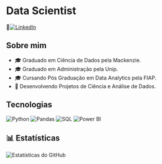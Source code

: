 # Data Scientist
📍[![LinkedIn](https://img.shields.io/badge/LinkedIn-0077B5?style=for-the-badge&logo=linkedin&logoColor=white)](https://www.linkedin.com/in/gabriel-furtado30)

## Sobre mim
- 🎓 Graduado em Ciência de Dados pela Mackenzie.
- 🎓 Graduado em Administração pela Unip.
- 🎓 Cursando Pós Graduação em Data Analytics pela FIAP.
- 🚀 Desenvolvendo Projetos de Ciência e Análise de Dados.

## Tecnologias
![Python](https://img.shields.io/badge/Python-3776AB?style=for-the-badge&logo=python&logoColor=white)
![Pandas](https://img.shields.io/badge/Pandas-150458?style=for-the-badge&logo=pandas&logoColor=white)
![SQL](https://img.shields.io/badge/SQL-4479A1?style=for-the-badge&logo=mysql&logoColor=white)
![Power BI](https://img.shields.io/badge/PowerBI-F2C811?style=for-the-badge&logo=powerbi&logoColor=black)



## 📊 Estatísticas
![Estatísticas do GitHub](https://github-readme-stats.vercel.app/api?username=Gfurts&show_icons=true&theme=dark)

